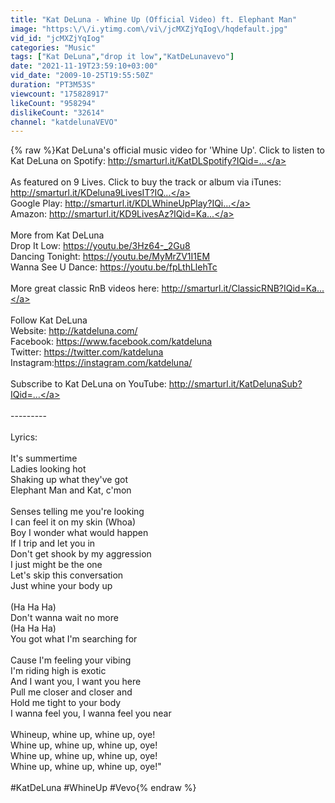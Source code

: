 ```yaml
---
title: "Kat DeLuna - Whine Up (Official Video) ft. Elephant Man"
image: "https:\/\/i.ytimg.com\/vi\/jcMXZjYqIog\/hqdefault.jpg"
vid_id: "jcMXZjYqIog"
categories: "Music"
tags: ["Kat DeLuna","drop it low","KatDeLunavevo"]
date: "2021-11-19T23:59:10+03:00"
vid_date: "2009-10-25T19:55:50Z"
duration: "PT3M53S"
viewcount: "175828917"
likeCount: "958294"
dislikeCount: "32614"
channel: "katdelunaVEVO"
---
```

{% raw %}Kat DeLuna's official music video for 'Whine Up'. Click to listen to Kat DeLuna on Spotify: <a rel="nofollow" target="blank" href="http://smarturl.it/KatDLSpotify?IQid=...">http://smarturl.it/KatDLSpotify?IQid=...</a><br /><br />As featured on 9 Lives. Click to buy the track or album via iTunes: <a rel="nofollow" target="blank" href="http://smarturl.it/KDeluna9LivesIT?IQ...">http://smarturl.it/KDeluna9LivesIT?IQ...</a><br />Google Play: <a rel="nofollow" target="blank" href="http://smarturl.it/KDLWhineUpPlay?IQi...">http://smarturl.it/KDLWhineUpPlay?IQi...</a><br />Amazon: <a rel="nofollow" target="blank" href="http://smarturl.it/KD9LivesAz?IQid=Ka...">http://smarturl.it/KD9LivesAz?IQid=Ka...</a><br /><br />More from Kat DeLuna<br />Drop It Low: <a rel="nofollow" target="blank" href="https://youtu.be/3Hz64-_2Gu8">https://youtu.be/3Hz64-_2Gu8</a><br />Dancing Tonight: <a rel="nofollow" target="blank" href="https://youtu.be/MyMrZV1I1EM">https://youtu.be/MyMrZV1I1EM</a><br />Wanna See U Dance: <a rel="nofollow" target="blank" href="https://youtu.be/fpLthLlehTc">https://youtu.be/fpLthLlehTc</a><br /><br />More great classic RnB videos here: <a rel="nofollow" target="blank" href="http://smarturl.it/ClassicRNB?IQid=Ka...">http://smarturl.it/ClassicRNB?IQid=Ka...</a><br /><br />Follow Kat DeLuna<br />Website: <a rel="nofollow" target="blank" href="http://katdeluna.com/">http://katdeluna.com/</a><br />Facebook: <a rel="nofollow" target="blank" href="https://www.facebook.com/katdeluna">https://www.facebook.com/katdeluna</a><br />Twitter: <a rel="nofollow" target="blank" href="https://twitter.com/katdeluna">https://twitter.com/katdeluna</a><br />Instagram:<a rel="nofollow" target="blank" href="https://instagram.com/katdeluna/">https://instagram.com/katdeluna/</a><br /><br />Subscribe to Kat DeLuna on YouTube: <a rel="nofollow" target="blank" href="http://smarturl.it/KatDelunaSub?IQid=...">http://smarturl.it/KatDelunaSub?IQid=...</a><br /><br />---------<br /><br />Lyrics:<br /><br />It's summertime<br />Ladies looking hot<br />Shaking up what they've got<br />Elephant Man and Kat, c'mon<br /><br />Senses telling me you're looking<br />I can feel it on my skin (Whoa)<br />Boy I wonder what would happen<br />If I trip and let you in<br />Don't get shook by my aggression<br />I just might be the one<br />Let's skip this conversation<br />Just whine your body up<br /><br />(Ha Ha Ha)<br />Don't wanna wait no more<br />(Ha Ha Ha)<br />You got what I'm searching for<br /><br />Cause I'm feeling your vibing<br />I'm riding high is exotic<br />And I want you, I want you here<br />Pull me closer and closer and<br />Hold me tight to your body<br />I wanna feel you, I wanna feel you near<br /><br />Whineup, whine up, whine up, oye!<br />Whine up, whine up, whine up, oye!<br />Whine up, whine up, whine up, oye!<br />Whine up, whine up, whine up, oye!&quot;<br /><br />#KatDeLuna #WhineUp #Vevo{% endraw %}
